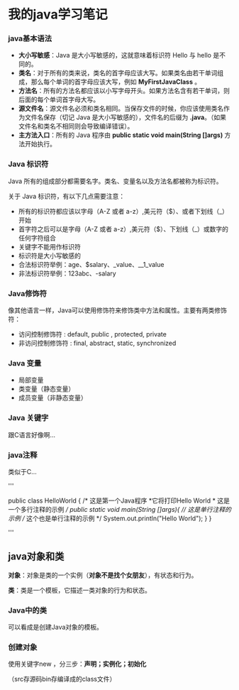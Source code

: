 # 我的java学习笔记

### java基本语法

- **大小写敏感**：Java 是大小写敏感的，这就意味着标识符 Hello 与 hello 是不同的。
- **类名**：对于所有的类来说，类名的首字母应该大写。如果类名由若干单词组成，那么每个单词的首字母应该大写，例如 **MyFirstJavaClass** 。
- **方法名**：所有的方法名都应该以小写字母开头。如果方法名含有若干单词，则后面的每个单词首字母大写。
- **源文件名**：源文件名必须和类名相同。当保存文件的时候，你应该使用类名作为文件名保存（切记 Java 是大小写敏感的），文件名的后缀为 **.java**。（如果文件名和类名不相同则会导致编译错误）。
- **主方法入口**：所有的 Java 程序由 **public static void main(String []args)** 方法开始执行。

### Java 标识符

Java 所有的组成部分都需要名字。类名、变量名以及方法名都被称为标识符。

关于 Java 标识符，有以下几点需要注意：

- 所有的标识符都应该以字母（A-Z 或者 a-z）,美元符（$）、或者下划线（_）开始
- 首字符之后可以是字母（A-Z 或者 a-z）,美元符（$）、下划线（_）或数字的任何字符组合
- 关键字不能用作标识符
- 标识符是大小写敏感的
- 合法标识符举例：age、$salary、_value、__1_value
- 非法标识符举例：123abc、-salary

### Java修饰符

像其他语言一样，Java可以使用修饰符来修饰类中方法和属性。主要有两类修饰符：

- 访问控制修饰符 : default, public , protected, private
- 非访问控制修饰符 : final, abstract, static, synchronized

### Java 变量

- 局部变量
- 类变量（静态变量）
- 成员变量（非静态变量）

### Java 关键字

跟C语言好像啊...

### java注释

类似于C...

'''

 public class HelloWorld {   /* 这是第一个Java程序    *它将打印Hello World    * 这是一个多行注释的示例    */    public static void main(String []args){       // 这是单行注释的示例       /* 这个也是单行注释的示例 */       System.out.println("Hello World");     } } 

'''

## java对象和类

 **对象**：对象是类的一个实例（**对象不是找个女朋友**），有状态和行为。  

 **类**：类是一个模板，它描述一类对象的行为和状态。  

### Java中的类

 可以看成是创建Java对象的模板。 

### 创建对象

 使用关键字new ，分三步：**声明；实例化；初始化**





（src存源码bin存编译成的class文件）